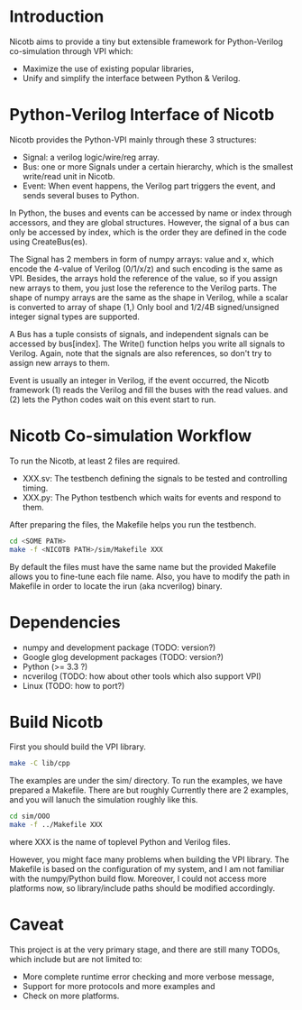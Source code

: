 # Introduction

Nicotb aims to provide a tiny but extensible framework
for Python-Verilog co-simulation through VPI which:

* Maximize the use of existing popular libraries,
* Unify and simplify the interface between Python & Verilog.

# Python-Verilog Interface of Nicotb

Nicotb provides the Python-VPI mainly through these 3 structures:

* Signal: a verilog logic/wire/reg array.
* Bus: one or more Signals under a certain hierarchy,
  which is the smallest write/read unit in Nicotb.
* Event: When event happens, the Verilog part triggers the event,
  and sends several buses to Python.

In Python, the buses and events can be accessed by name or index through accessors,
and they are global structures.
However, the signal of a bus can only be accessed by index,
which is the order they are defined in the code using CreateBus(es).

The Signal has 2 members in form of numpy arrays: value and x,
which encode the 4-value of Verilog (0/1/x/z)
and such encoding is the same as VPI.
Besides, the arrays hold the reference of the value,
so if you assign new arrays to them, you just lose the reference to the Verilog parts.
The shape of numpy arrays are the same as the shape in Verilog,
while a scalar is converted to array of shape (1,)
Only bool and 1/2/4B signed/unsigned integer signal types are supported.

A Bus has a tuple consists of signals,
and independent signals can be accessed by bus[index].
The Write() function helps you write all signals to Verilog.
Again, note that the signals are also references,
so don't try to assign new arrays to them.

Event is usually an integer in Verilog, if the event occurred,
the Nicotb framework (1) reads the Verilog and fill the buses with the read values.
and (2) lets the Python codes wait on this event start to run.

# Nicotb Co-simulation Workflow

To run the Nicotb, at least 2 files are required.

* XXX.sv: The testbench defining the signals to be tested and controlling timing.
* XXX.py: The Python testbench which waits for events and respond to them.

After preparing the files, the Makefile helps you run the testbench.

```bash
cd <SOME PATH>
make -f <NICOTB PATH>/sim/Makefile XXX
```

By default the files must have the same name
but the provided Makefile allows you to fine-tune each file name.
Also, you have to modify the path in Makefile
in order to locate the irun (aka ncverilog) binary.

# Dependencies

* numpy and development package (TODO: version?)
* Google glog development packages (TODO: version?)
* Python (>= 3.3 ?)
* ncverilog (TODO: how about other tools which also support VPI)
* Linux (TODO: how to port?)

# Build Nicotb

First you should build the VPI library.

```bash
make -C lib/cpp
```

The examples are under the sim/ directory.
To run the examples, we have prepared a Makefile.
There are but roughly
Currently there are 2 examples, and you will lanuch the simulation
roughly like this.

```bash
cd sim/OOO
make -f ../Makefile XXX
```

where XXX is the name of toplevel Python and Verilog files.

However, you might face many problems when building the VPI library.
The Makefile is based on the configuration of my system,
and I am not familiar with the numpy/Python build flow.
Moreover, I could not access more platforms now,
so library/include paths should be modified accordingly.

# Caveat

This project is at the very primary stage,
and there are still many TODOs,
which include but are not limited to:

* More complete runtime error checking and more verbose message,
* Support for more protocols and more examples and
* Check on more platforms.
